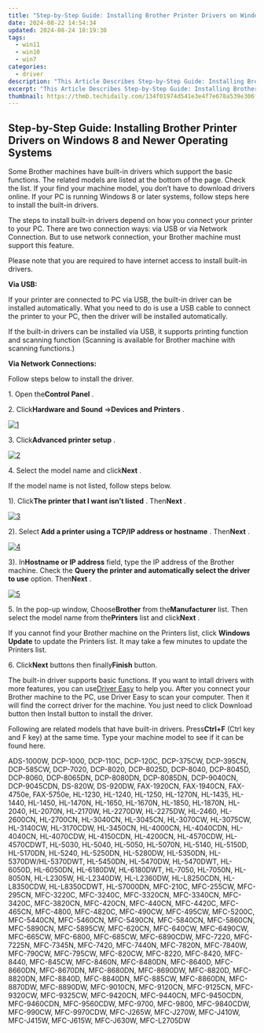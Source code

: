 ```yaml
---
title: "Step-by-Step Guide: Installing Brother Printer Drivers on Windows 8 and Newer Operating Systems"
date: 2024-08-22 14:54:34
updated: 2024-08-24 10:19:30
tags:
  - win11
  - win10
  - win7
categories:
  - driver
description: "This Article Describes Step-by-Step Guide: Installing Brother Printer Drivers on Windows 8 and Newer Operating Systems"
excerpt: "This Article Describes Step-by-Step Guide: Installing Brother Printer Drivers on Windows 8 and Newer Operating Systems"
thumbnail: https://thmb.techidaily.com/134f01974d541e3e4f7e678a539e306f85d908190cede197af26c62a5bdec50a.png
---
```


## Step-by-Step Guide: Installing Brother Printer Drivers on Windows 8 and Newer Operating Systems

Some Brother machines have built-in drivers which support the basic functions. The related models are listed at the bottom of the page. Check the list. If your find your machine model, you don’t have to download drivers online. If your PC is running Windows 8 or later systems, follow steps here to install the built-in drivers.

  The steps to install built-in drivers depend on how you connect your printer to your PC. There are two connection ways: via USB or via Network Connection. But to use network connection, your Brother machine must support this feature.

  Please note that you are required to have internet access to install built-in drivers.

 **Via USB:**

  If your printer are connected to PC via USB, the built-in driver can be installed automatically. What you need to do is use a USB cable to connect the printer to your PC, then the driver will be installed automatically.

 If the built-in drivers can be installed via USB, it supports printing function and scanning function (Scanning is available for Brother machine with scanning functions.)

 **Via Network Connections:**

 Follow steps below to install the driver.

  1\. Open the**Control Panel** .

 2\. Click**Hardware and Sound** \=>**Devices and Printers** .

 [![1](https://images.drivereasy.com/wp-content/uploads/2016/01/14-500x375.png)](https://images.drivereasy.com/wp-content/uploads/2016/01/14.png) 

  3\. Click**Advanced printer setup** .

 [![2](https://images.drivereasy.com/wp-content/uploads/2016/01/24-500x373.png)](https://images.drivereasy.com/wp-content/uploads/2016/01/24.png) 

  4\. Select the model name and click**Next** .

If the model name is not listed, follow steps below.

 1). Click**The printer that I want isn’t listed** . Then**Next** .

 [![3](https://images.drivereasy.com/wp-content/uploads/2016/01/34-500x368.png)](https://images.drivereasy.com/wp-content/uploads/2016/01/34.png) 

  2). Select **Add a printer using a TCP/IP address or hostname** . Then**Next** .

 [![4](https://images.drivereasy.com/wp-content/uploads/2016/01/44-500x371.png)](https://images.drivereasy.com/wp-content/uploads/2016/01/44.png) 

  3). In**Hostname or IP address** field, type the IP address of the Brother machine. Check the **Query the printer and automatically select the driver to use** option. Then**Next** .

 [![5](https://images.drivereasy.com/wp-content/uploads/2016/01/53-500x374.png)](https://images.drivereasy.com/wp-content/uploads/2016/01/53.png) 

  5\. In the pop-up window, Choose**Brother** from the**Manufacturer** list. Then select the model name from the**Printers** list and click**Next** .

 If you cannot find your Brother machine on the Printers list, click **Windows Update** to update the Printers list. It may take a few minutes to update the Printers list.

 6\. Click**Next** buttons then finally**Finish** button. 

  The built-in driver supports basic functions. If you want to intall drivers with more features, you can use[Driver Easy](https://tools.techidaily.com/drivereasy/download/) to help you. After you connect your Brother machine to the PC, use Driver Easy to scan your computer. Then it will find the correct driver for the machine. You just need to click Download button then Install button to install the driver.

  Following are related models that have built-in drivers. Press**Ctrl+F** (Ctrl key and F key) at the same time. Type your machine model to see if it can be found here.

  ADS-1000W, DCP-1000, DCP-110C, DCP-120C, DCP-375CW, DCP-395CN, DCP-585CW, DCP-7020, DCP-8020, DCP-8025D, DCP-8040, DCP-8045D, DCP-8060, DCP-8065DN, DCP-8080DN, DCP-8085DN, DCP-9040CN, DCP-9045CDN, DS-820W, DS-920DW, FAX-1920CN, FAX-1940CN, FAX-4750e, FAX-5750e, HL-1230, HL-1240, HL-1250, HL-1270N, HL-1435, HL-1440, HL-1450, HL-1470N, HL-1650, HL-1670N, HL-1850, HL-1870N, HL-2040, HL-2070N, HL-2170W, HL-2270DW, HL-2275DW, HL-2460, HL-2600CN, HL-2700CN, HL-3040CN, HL-3045CN, HL-3070CW, HL-3075CW, HL-3140CW, HL-3170CDW, HL-3450CN, HL-4000CN, HL-4040CDN, HL-4040CN, HL-4070CDW, HL-4150CDN, HL-4200CN, HL-4570CDW, HL-4570CDWT, HL-5030, HL-5040, HL-5050, HL-5070N, HL-5140, HL-5150D, HL-5170DN, HL-5240, HL-5250DN, HL-5280DW, HL-5350DN, HL-5370DW/HL-5370DWT, HL-5450DN, HL-5470DW, HL-5470DWT, HL-6050D, HL-6050DN, HL-6180DW, HL-6180DWT, HL-7050, HL-7050N, HL-8050N, HL-L2305W, HL-L2340DW, HL-L2360DW, HL-L8250CDN, HL-L8350CDW, HL-L8350CDWT, HL-S7000DN, MFC-210C, MFC-255CW, MFC-295CN, MFC-3220C, MFC-3240C, MFC-3320CN, MFC-3340CN, MFC-3420C, MFC-3820CN, MFC-420CN, MFC-440CN, MFC-4420C, MFC-465CN, MFC-4800, MFC-4820C, MFC-490CW, MFC-495CW, MFC-5200C, MFC-5440CN, MFC-5460CN, MFC-5490CN, MFC-5840CN, MFC-5860CN, MFC-5890CN, MFC-5895CW, MFC-620CN, MFC-640CW, MFC-6490CW, MFC-665CW, MFC-6800, MFC-685CW, MFC-6890CDW, MFC-7220, MFC-7225N, MFC-7345N, MFC-7420, MFC-7440N, MFC-7820N, MFC-7840W, MFC-790CW, MFC-795CW, MFC-820CW, MFC-8220, MFC-8420, MFC-8440, MFC-845CW, MFC-8460N, MFC-8480DN, MFC-8640D, MFC-8660DN, MFC-8670DN, MFC-8680DN, MFC-8690DW, MFC-8820D, MFC-8820DN, MFC-8840D, MFC-8840DN, MFC-885CW, MFC-8860DN, MFC-8870DW, MFC-8890DW, MFC-9010CN, MFC-9120CN, MFC-9125CN, MFC-9320CW, MFC-9325CW, MFC-9420CN, MFC-9440CN, MFC-9450CDN, MFC-9460CDN, MFC-9560CDW, MFC-9700, MFC-9800, MFC-9840CDW, MFC-990CW, MFC-9970CDW, MFC-J265W, MFC-J270W, MFC-J410W, MFC-J415W, MFC-J615W, MFC-J630W, MFC-L2705DW

<ins class="adsbygoogle"
     style="display:block"
     data-ad-format="autorelaxed"
     data-ad-client="ca-pub-7571918770474297"
     data-ad-slot="1223367746"></ins>



<ins class="adsbygoogle"
     style="display:block"
     data-ad-client="ca-pub-7571918770474297"
     data-ad-slot="8358498916"
     data-ad-format="auto"
     data-full-width-responsive="true"></ins>
